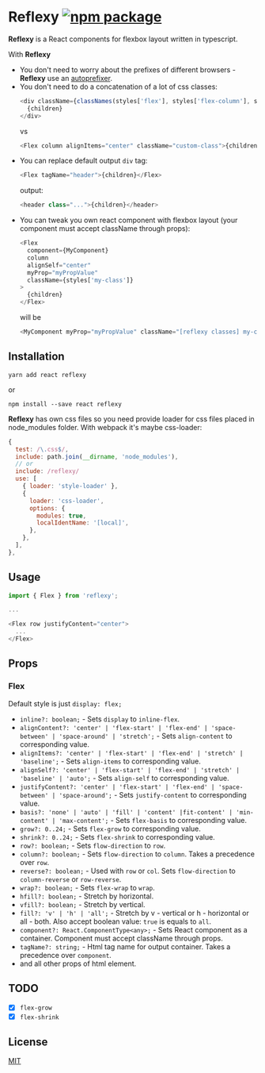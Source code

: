 # Reflexy [![npm package](https://img.shields.io/npm/v/reflexy.svg?style=flat-square)](https://www.npmjs.org/package/reflexy)

**Reflexy** is a React components for flexbox layout written in typescript.

With **Reflexy**
* You don't need to worry about the prefixes of different browsers - **Reflexy** use an [autoprefixer](https://github.com/postcss/autoprefixer).
* You don't need to do a concatenation of a lot of css classes:
  ```js
  <div className={classNames(styles['flex'], styles['flex-column'], styles['flex-align-center'], ...)}>
    {children}
  </div>
  ```
  vs
  ```js
  <Flex column alignItems="center" className="custom-class">{children}</Flex>
  ```
* You can replace default output `div` tag:
  ```js
  <Flex tagName="header">{children}</Flex>
  ```
  output:
  ```js
  <header class="...">{children}</header>
  ```
* You can tweak you own react component with flexbox layout (your component must accept className through props):
  ```js
  <Flex
    component={MyComponent}
    column
    alignSelf="center"
    myProp="myPropValue"
    className={styles['my-class']}
  >
    {children}
  </Flex>
  ```
  will be
  ```js
  <MyComponent myProp="myPropValue" className="[reflexy classes] my-class">{children}</MyComponent>
  ```

## Installation

```
yarn add react reflexy
```
or
```
npm install --save react reflexy
```

**Reflexy** has own css files so you need provide loader for css files placed in node_modules folder. With webpack it's maybe css-loader:
```js
{
  test: /\.css$/,
  include: path.join(__dirname, 'node_modules'),
  // or
  include: /reflexy/
  use: [
    { loader: 'style-loader' },
    {
      loader: 'css-loader',
      options: {
        modules: true,
        localIdentName: '[local]',
      },
    },
  ],
},
```

## Usage

```js
import { Flex } from 'reflexy';

...

<Flex row justifyContent="center">
  ...
</Flex>
```

## Props

### Flex

Default style is just `display: flex;`

- `inline?: boolean;` - Sets `display` to `inline-flex`.
- `alignContent?: 'center' | 'flex-start' | 'flex-end' | 'space-between' | 'space-around' | 'stretch';` - Sets `align-content` to corresponding value.
- `alignItems?: 'center' | 'flex-start' | 'flex-end' | 'stretch' | 'baseline';` - Sets `align-items` to corresponding value.
- `alignSelf?: 'center' | 'flex-start' | 'flex-end' | 'stretch' | 'baseline' | 'auto';` - Sets `align-self` to corresponding value.
- `justifyContent?: 'center' | 'flex-start' | 'flex-end' | 'space-between' | 'space-around';` - Sets `justify-content` to corresponding value.
- `basis?: 'none' | 'auto' | 'fill' | 'content' |fit-content' | 'min-content' | 'max-content';` - Sets `flex-basis` to corresponding value.
- `grow?: 0..24;` - Sets `flex-grow` to corresponding value.
- `shrink?: 0..24;` - Sets `flex-shrink` to corresponding value.
- `row?: boolean;` - Sets `flow-direction` to `row`.
- `column?: boolean;` - Sets `flow-direction` to `column`. Takes a precedence over `row`.
- `reverse?: boolean;` - Used with `row` or `col`. Sets `flow-direction` to `column-reverse` or `row-reverse`.
- `wrap?: boolean;` - Sets `flex-wrap` to `wrap`.
- `hfill?: boolean;` - Stretch by horizontal.
- `vfill?: boolean;` - Stretch by vertical.
- `fill?: 'v' | 'h' | 'all';` - Stretch by v - vertical or h - horizontal or all - both. Also accept boolean value: `true` is equals to `all`.
- `component?: React.ComponentType<any>;` - Sets React component as a container. Component must accept className through props.
- `tagName?: string;` - Html tag name for output container. Takes a precedence over `component`.
- and all other props of html element.

## TODO

- [x] `flex-grow`
- [x] `flex-shrink`

## License

[MIT](https://opensource.org/licenses/mit-license.php)
